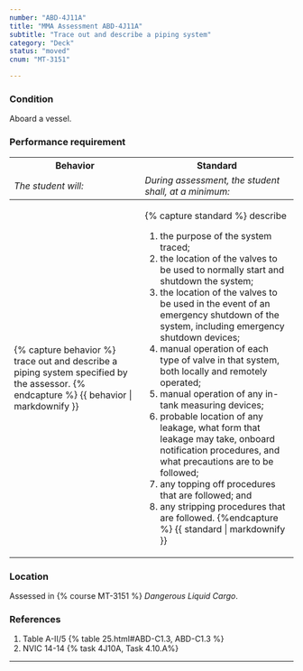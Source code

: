 ```yaml
---
number: "ABD-4J11A"
title: "MMA Assessment ABD-4J11A"
subtitle: "Trace out and describe a piping system"
category: "Deck"
status: "moved"
cnum: "MT-3151"

---
```

### Condition

Aboard a vessel.

### Performance requirement 

<table width='100%' class='Guidelines'>
 <thead>
 <tr>
     <th class='thirty'>Behavior</th>
     <th class='seventy'>Standard</th>
 </tr>
 <tr>
     <td><em>The student will:</em></td>
     <td><em>During assessment, the student shall, at a minimum:</em></td>
 </tr>
 </thead>
 <tbody>
 

<tr><td>

{% capture behavior %}
trace out and describe a piping system specified by the assessor.
{% endcapture %}
{{ behavior | markdownify }}

</td><td>

{% capture standard %}
describe

1.  the purpose of the system traced;
1.  the location of the valves to be used to normally start and shutdown the system;
1.  the location of the valves to be used in the event of an emergency shutdown of the system, including emergency shutdown devices;
1.  manual operation of each type of valve in that system, both locally and remotely operated;
1.  manual operation of any in-tank measuring devices;
1.  probable location of any leakage, what form that leakage may take, onboard notification procedures, and what precautions are to be followed;
1.  any topping off procedures that are followed; and
1.  any stripping procedures that are followed.
{%endcapture %}
{{ standard | markdownify }}

</td></tr>



 </tbody>
 </table>

### Location

Assessed in  {% course  MT-3151 %}  *Dangerous Liquid Cargo*.

### References

1.  Table A-II/5 {% table 25.html#ABD-C1.3, ABD-C1.3 %}
1.  NVIC 14-14 {% task 4J10A, Task 4.10.A%}

***

